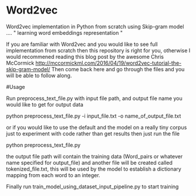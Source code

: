 # Word2vec
Word2vec implementation in Python from scratch using Skip-gram model .... " learning word embeddings representation "

If you are familiar with Word2vec and you would like to see full implementation from scratch then this repository is right for you,
otherwise I would recommened reading this blog post by the awesome Chris McCormick http://mccormickml.com/2016/04/19/word2vec-tutorial-the-skip-gram-model/
Then come back here and go through the files and you will be able to follow along.

#Usage

Run preprocess_text_file.py with input file path, and output file name you would like to get for output data

python preprocess_text_file.py -i input_file.txt -o name_of_output_file.txt

or if you would like to use the default and the model on a really tiny corpus just to experiment with code rather than get results
then just run the file

python preprocess_text_file.py

the output file path will contain the training data (Word_pairs or whatever name specified for output_file) and another file will be created
called tokenized_file.txt, this will be used by the model to establish a dictionary mapping
from each word to an integer.


Finally run train_model_using_dataset_input_pipeline.py to start training

